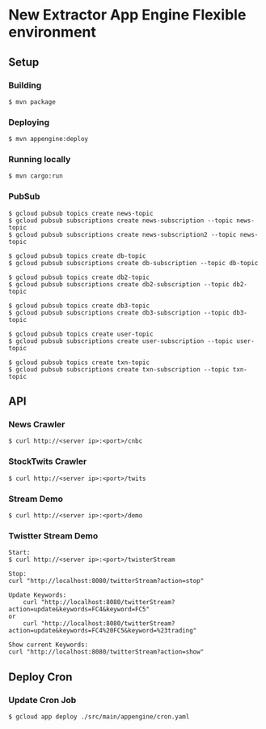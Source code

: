# New Extractor App Engine Flexible environment

## Setup

### Building

    $ mvn package
  
### Deploying

    $ mvn appengine:deploy
    
### Running locally

    $ mvn cargo:run

### PubSub

	$ gcloud pubsub topics create news-topic
	$ gcloud pubsub subscriptions create news-subscription --topic news-topic
	$ gcloud pubsub subscriptions create news-subscription2 --topic news-topic

	$ gcloud pubsub topics create db-topic
	$ gcloud pubsub subscriptions create db-subscription --topic db-topic
	
	$ gcloud pubsub topics create db2-topic
	$ gcloud pubsub subscriptions create db2-subscription --topic db2-topic

	$ gcloud pubsub topics create db3-topic
	$ gcloud pubsub subscriptions create db3-subscription --topic db3-topic
	
	$ gcloud pubsub topics create user-topic
	$ gcloud pubsub subscriptions create user-subscription --topic user-topic
	
	$ gcloud pubsub topics create txn-topic
	$ gcloud pubsub subscriptions create txn-subscription --topic txn-topic

## API

### News Crawler

    $ curl http://<server ip>:<port>/cnbc

### StockTwits Crawler

    $ curl http://<server ip>:<port>/twits
    
### Stream Demo

    $ curl http://<server ip>:<port>/demo


### Twistter Stream Demo

	Start:
    $ curl http://<server ip>:<port>/twisterStream
    
    Stop:
    curl "http://localhost:8080/twitterStream?action=stop"
    
    Update Keywords:
    	curl "http://localhost:8080/twitterStream?action=update&keywords=FC4&keyword=FC5"
    or
    	curl "http://localhost:8080/twitterStream?action=update&keywords=FC4%20FC5&keyword=%23trading"
    
    Show current Keywords:
    curl "http://localhost:8080/twitterStream?action=show"

## Deploy Cron

### Update Cron Job
	
	$ gcloud app deploy ./src/main/appengine/cron.yaml
